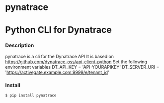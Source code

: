 # pynatrace

Python CLI for Dynatrace
=======

### Description

pynatrace is a cli for the Dynatrace API
It is based on https://github.com/dynatrace-oss/api-client-python
Set the following environment variables
DT_API_KEY = 'API-YOURAPIKEY'
DT_SERVER_URI = 'https://activegate.example.com:9999/e/tenant_id'

### Install

```bash
$ pip install pynatrace
```

